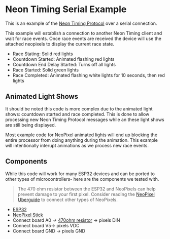 # Neon Timing Serial Example

This is an example of the [Neon Timing Protocol](https://github.com/NextLevelTiming/neon-timing-protocol) over a serial connection.

This example will establish a connection to another Neon Timing client and wait for race events. Once race events are received the device will use the attached neopixels to display the current race state.

- Race Stating: Solid red lights
- Countdown Started: Animated flashing red lights
- Countdown End Delay Started: Turns off all lights
- Race Started: Solid green lights
- Race Completed: Animated flashing white lights for 10 seconds, then red lights

## Animated Light Shows
It should be noted this code is more complex due to the animated light shows: countdown started and race completed. This is done to allow processing new Neon Timing Protocol messages while an these light shows are still being displayed.

Most example code for NeoPixel animated lights will end up blocking the entire processor from doing anything during the animation. This example will intentionally interupt animations as we process new race events.

## Components
While this code will work for many ESP32 devices and can be ported to other types of microcontrollers- here are the components we tested with.

> The 470 ohm resistor between the ESP32 and NeoPixels can help prevent damage to your first pixel.
> Consider reading the [NeoPixel Uberguide](https://learn.adafruit.com/adafruit-neopixel-uberguide/basic-connections) to connect other types of NeoPixels.

- [ESP32](https://www.adafruit.com/product/5325)
- [NeoPixel Stick](https://www.adafruit.com/product/1426)
- Connect board A0 -> [470ohm resistor](https://www.adafruit.com/product/2781) -> pixels DIN
- Connect board V5-> pixels VDC
- Connect board GND -> pixels GND

